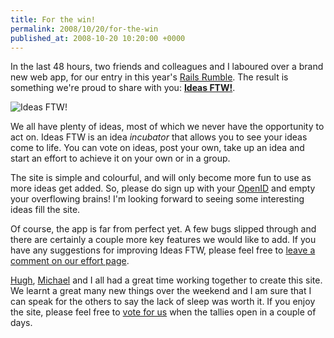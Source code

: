 ```yaml
---
title: For the win!
permalink: 2008/10/20/for-the-win
published_at: 2008-10-20 10:20:00 +0000
---
```


In the last 48 hours, two friends and colleagues and I laboured over a brand new web app, for our entry in this year's&nbsp;[Rails Rumble](http://railsrumble.com/ "Rails Rumble"). The result is something we're proud to share with you:&nbsp;**[Ideas FTW!](http://ideasftw.com/ "Ideas FTW")**.

![Ideas FTW!](content/images/ss/a6eea9536481.jpg)

We all have plenty of ideas, most of which we never have the opportunity to act on. Ideas FTW is an idea _incubator_ that allows you to see your ideas come to life. You can vote on ideas, post your own, take up an idea and start an effort to achieve it on your own or in a group.

The site is simple and colourful, and will only become more fun to use as more ideas get added. So, please do sign up with your [OpenID](http://openid.net/ "OpenID") and empty your overflowing brains! I'm looking forward to seeing some interesting ideas fill the site.

Of course, the app is far from perfect yet. A few bugs slipped through and there are certainly a couple more key features we would like to add. If you have any suggestions for improving Ideas FTW, please feel free to [leave a comment on our effort page](http://ideasftw.com/efforts/1 "Ideas FTW effort page").

[Hugh](http://hughevans.net/ "Hugh Evans"), [Michael](http://starclass.com.au/ "Michael MacDonald")&nbsp;and I all had a great time working together to create this site. We learnt a great many new things over the weekend and I am sure that I can speak for the others to say the lack of sleep was worth it. If you enjoy the site, please feel free to [vote for us](http://railsrumble.com/teams/all-caps "Rails Rumble team page")&nbsp;when the tallies open in a couple of days.

